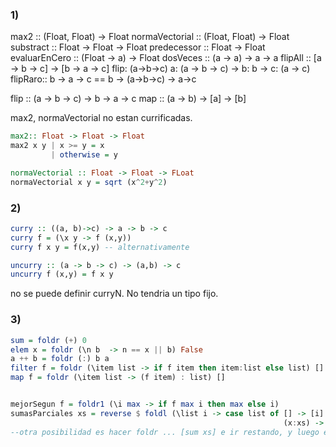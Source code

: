### 1)

max2 :: (Float, Float) -> Float
normaVectorial :: (Float, Float) -> Float
substract :: Float -> Float -> Float
predecessor :: Float -> Float
evaluarEnCero :: (Float -> a) -> Float 
dosVeces :: (a -> a) -> a -> a
flipAll ::  [a -> b -> c] -> [b -> a -> c] 
flip: (a->b->c)
a: (a -> b -> c) -> 
b: b -> 
c: (a -> c)
flipRaro:: b -> a -> c ==  b -> (a->b->c) -> a->c


flip :: (a -> b -> c) -> b -> a -> c 
map :: (a -> b) -> [a] -> [b]


max2, normaVectorial no estan currificadas. 

```haskell
max2:: Float -> Float -> Float
max2 x y | x >= y = x
         | otherwise = y

normaVectorial :: Float -> Float -> FLoat
normaVectorial x y = sqrt (x^2+y^2)
```


### 2)
```haskell
curry :: ((a, b)->c) -> a -> b -> c
curry f = (\x y -> f (x,y))
curry f x y = f(x,y) -- alternativamente

uncurry :: (a -> b -> c) -> (a,b) -> c 
uncurry f (x,y) = f x y 

```

no se puede definir curryN. No tendria un tipo fijo. 


### 3) 

```haskell
sum = foldr (+) 0
elem x = foldr (\n b  -> n == x || b) False 
a ++ b = foldr (:) b a
filter f = foldr (\item list -> if f item then item:list else list) [] 
map f = foldr (\item list -> (f item) : list) []


mejorSegun f = foldr1 (\i max -> if f max i then max else i)
sumasParciales xs = reverse $ foldl (\list i -> case list of [] -> [i]
                                                             (x:xs) -> (i+x:x:xs)) [] xs 
--otra posibilidad es hacer foldr ... [sum xs] e ir restando, y luego eliminar el primer elemento
```




